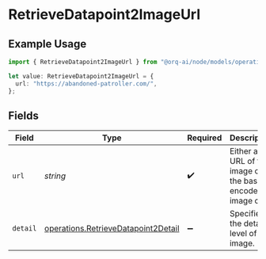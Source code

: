 # RetrieveDatapoint2ImageUrl

## Example Usage

```typescript
import { RetrieveDatapoint2ImageUrl } from "@orq-ai/node/models/operations";

let value: RetrieveDatapoint2ImageUrl = {
  url: "https://abandoned-patroller.com/",
};
```

## Fields

| Field                                                                                      | Type                                                                                       | Required                                                                                   | Description                                                                                |
| ------------------------------------------------------------------------------------------ | ------------------------------------------------------------------------------------------ | ------------------------------------------------------------------------------------------ | ------------------------------------------------------------------------------------------ |
| `url`                                                                                      | *string*                                                                                   | :heavy_check_mark:                                                                         | Either a URL of the image or the base64 encoded image data.                                |
| `detail`                                                                                   | [operations.RetrieveDatapoint2Detail](../../models/operations/retrievedatapoint2detail.md) | :heavy_minus_sign:                                                                         | Specifies the detail level of the image.                                                   |